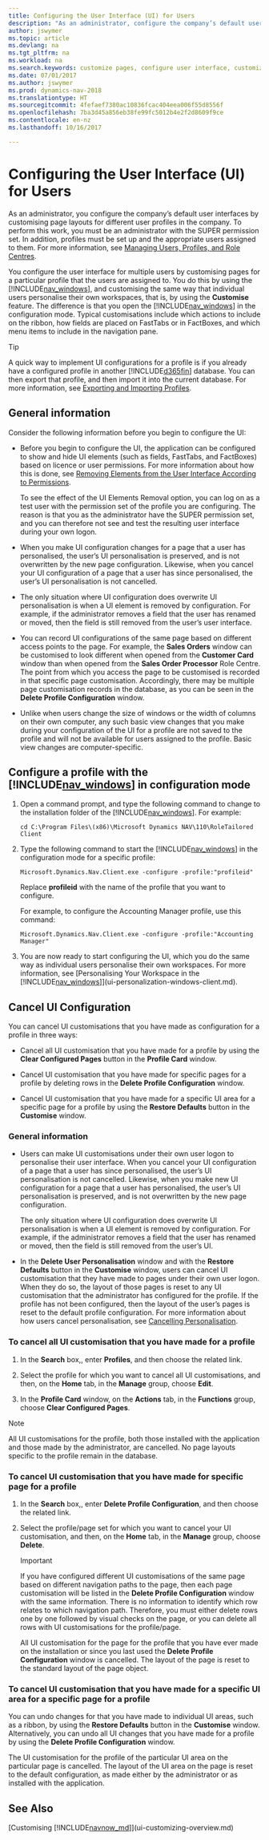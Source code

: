 ```yaml
---
title: Configuring the User Interface (UI) for Users
description: "As an administrator, configure the company’s default user interfaces by customising page layouts for different user profiles in the company."
author: jswymer
ms.topic: article
ms.devlang: na
ms.tgt_pltfrm: na
ms.workload: na
ms.search.keywords: customize pages, configure user interface, customize UI
ms.date: 07/01/2017
ms.author: jswymer
ms.prod: dynamics-nav-2018
ms.translationtype: HT
ms.sourcegitcommit: 4fefaef7380ac10836fcac404eea006f55d8556f
ms.openlocfilehash: 7ba3d45a856eb38fe99fc5012b4e2f2d8609f9ce
ms.contentlocale: en-nz
ms.lasthandoff: 10/16/2017

---
```

# <a name="configuring-the-user-interface-ui-for-users"></a>Configuring the User Interface (UI) for Users
As an administrator, you configure the company’s default user interfaces by customising page layouts for different user profiles in the company. To perform this work, you must be an administrator with the SUPER permission set. In addition, profiles must be set up and the appropriate users assigned to them. For more information, see [Managing Users, Profiles, and Role Centres](admin-users-profiles-roles.md).  
  
You configure the user interface for multiple users by customising pages for a particular profile that the users are assigned to. You do this by using the [!INCLUDE[nav_windows](includes/nav_windows_md.md)], and customising the same way that individual users personalise their own workspaces, that is, by using the **Customise** feature. The difference is that you open the [!INCLUDE[nav_windows](includes/nav_windows_md.md)] in the configuration mode. Typical customisations include which actions to include on the ribbon, how fields are placed on FastTabs or in FactBoxes, and which menu items to include in the navigation pane. 

> [!TIP]  
>  A quick way to implement UI configurations for a profile is if you already have a configured profile in another [!INCLUDE[d365fin](includes/d365fin_md.md)] database. You can then export that profile, and then import it into the current database. For more information, see [Exporting and Importing Profiles](admin-profiles.md#ExportImportProfile).  
  
## <a name="general-information"></a>General information
Consider the following information before you begin to configure the UI:
-   Before you begin to configure the UI, the application can be configured to show and hide UI elements (such as fields, FastTabs, and FactBoxes) based on licence or user permissions. For more information about how this is done, see [Removing Elements from the User Interface According to Permissions](https://msdn.microsoft.com/en-us/dynamics-nav/removing-elements-from-the-user-interface-according-to-permissions).

    To see the effect of the UI Elements Removal option, you can log on as a test user with the permission set of the profile you are configuring. The reason is that you as the administrator have the SUPER permission set, and you can therefore not see and test the resulting user interface during your own logon.    
-   When you make UI configuration changes for a page that a user has personalised, the user’s UI personalisation is preserved, and is not overwritten by the new page configuration. Likewise, when you cancel your UI configuration of a page that a user has since personalised, the user’s UI personalisation is not cancelled.
-   The only situation where UI configuration does overwrite UI personalisation is when a UI element is removed by configuration. For example, if the administrator removes a field that the user has renamed or moved, then the field is still removed from the user’s user interface.
-   You can record UI configurations of the same page based on different access points to the page. For example, the **Sales Orders** window can be customised to look different when opened from the **Customer Card** window than when opened from the **Sales Order Processor** Role Centre. The point from which you access the page to be customised is recorded in that specific page customisation. Accordingly, there may be multiple page customisation records in the database, as you can be seen in the **Delete Profile Configuration** window.  
-   Unlike when users change the size of windows or the width of columns on their own computer, any such basic view changes that you make during your configuration of the UI for a profile are not saved to the profile and will not be available for users assigned to the profile. Basic view changes are computer-specific.   

## <a name="configure-a-profile-with-the-includenavwindowsincludesnavwindowsmdmd-in-configuration-mode"></a>Configure a profile with the [!INCLUDE[nav_windows](includes/nav_windows_md.md)] in configuration mode
1.  Open a command prompt, and type the following command to change to the installation folder of the [!INCLUDE[nav_windows](includes/nav_windows_md.md)]. For example:  
  
    ```  
    cd C:\Program Files\(x86)\Microsoft Dynamics NAV\110\RoleTailored Client  
    ```  
  
2.  Type the following command to start the [!INCLUDE[nav_windows](includes/nav_windows_md.md)] in the configuration mode for a specific profile:  
  
    ```  
    Microsoft.Dynamics.Nav.Client.exe -configure -profile:"profileid"  
    ```  
  
     Replace **profileid** with the name of the profile that you want to configure.  
  
     For example, to configure the Accounting Manager profile, use this command:  
  
    ```  
    Microsoft.Dynamics.Nav.Client.exe -configure -profile:"Accounting Manager"  
    ``` 

3. You are now ready to start configuring the UI, which you do the same way as individual users personalise their own workspaces. For more information, see [Personalising Your Workspace in the [!INCLUDE[nav_windows](includes/nav_windows_md.md)]](ui-personalization-windows-client.md). 

## <a name="cancel-ui-configuration"></a>Cancel UI Configuration
You can cancel UI customisations that you have made as configuration for a profile in three ways:  
  
-   Cancel all UI customisation that you have made for a profile by using the **Clear Configured Pages** button in the **Profile Card** window.  
  
-   Cancel UI customisation that you have made for specific pages for a profile by deleting rows in the **Delete Profile Configuration** window.  
  
-   Cancel UI customisation that you have made for a specific UI area for a specific page for a profile by using the **Restore Defaults** button in the **Customise** window.  
  
### <a name="general-information"></a>General information  
-   Users can make UI customisations under their own user logon to personalise their user interface. When you cancel your UI configuration of a page that a user has since personalised, the user’s UI personalisation is not cancelled. Likewise, when you make new UI configuration for a page that a user has personalised, the user’s UI personalisation is preserved, and is not overwritten by the new page configuration.  

    The only situation where UI configuration does overwrite UI personalisation is when a UI element is removed by configuration. For example, if the administrator removes a field that the user has renamed or moved, then the field is still removed from the user’s UI.  
  
-   In the **Delete User Personalisation** window and with the **Restore Defaults** button in the **Customise** window, users can cancel UI customisation that they have made to pages under their own user logon. When they do so, the layout of those pages is reset to any UI customisation that the administrator has configured for the profile. If the profile has not been configured, then the layout of the user’s pages is reset to the default profile configuration. For more information about how users cancel personalisation, see [Cancelling Personalisation](ui-personalization-windows-client.md#CancelPersonalization).
  
### <a name="to-cancel-all-ui-customization-that-you-have-made-for-a-profile"></a>To cancel all UI customisation that you have made for a profile  
  
1.  In the **Search** box,, enter **Profiles**, and then choose the related link.  
  
2.  Select the profile for which you want to cancel all UI customisations, and then, on the **Home** tab, in the **Manage** group, choose **Edit**.  
  
3.  In the **Profile Card** window, on the **Actions** tab, in the **Functions** group, choose **Clear Configured Pages**.  
  
> [!NOTE]  
>  All UI customisations for the profile, both those installed with the application and those made by the administrator, are cancelled. No page layouts specific to the profile remain in the database.  
  
### <a name="to-cancel-ui-customization-that-you-have-made-for-specific-page-for-a-profile"></a>To cancel UI customisation that you have made for specific page for a profile  
  
1.  In the **Search** box,, enter **Delete Profile Configuration**, and then choose the related link.  
  
2.  Select the profile/page set for which you want to cancel your UI customisation, and then, on the **Home** tab, in the **Manage** group, choose **Delete**.  
  
    > [!IMPORTANT]  
    >  If you have configured different UI customisations of the same page based on different navigation paths to the page, then each page customisation will be listed in the **Delete Profile Configuration** window with the same information. There is no information to identify which row relates to which navigation path. Therefore, you must either delete rows one by one followed by visual checks on the page, or you can delete all rows with UI customisations for the profile/page.
    >    
    >  All UI customisation for the page for the profile that you have ever made on the installation or since you last used the **Delete Profile Configuration** window is cancelled. The layout of the page is reset to the standard layout of the page object.  
  
### <a name="to-cancel-ui-customization-that-you-have-made-for-a-specific-ui-area-for-a-specific-page-for-a-profile"></a>To cancel UI customisation that you have made for a specific UI area for a specific page for a profile  
  
You can undo changes for that you have made to individual UI areas, such as a ribbon, by using the **Restore Defaults** button in the **Customise** window. Alternatively, you can undo all UI changes that you have made for a profile by using the **Delete Profile Configuration** window.  
  
The UI customisation for the profile of the particular UI area on the particular page is cancelled. The layout of the UI area on the page is reset to the default configuration, as made either by the administrator or as installed with the application.  
  
## <a name="see-also"></a>See Also  
[Customising [!INCLUDE[navnow_md](includes/navnow_md.md)]](ui-customizing-overview.md)   
